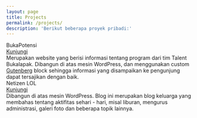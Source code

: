 ```yaml
---
layout: page
title: Projects
permalink: /projects/
description: 'Berikut beberapa proyek pribadi:'
---
```


<div class="o-grid">
  <div class="o-grid__item col-sm-12 col-xs-12 u-mrgn-bottom--5">
    <div class="c-thumb c-thumb--for-project">
      <div class="c-thumb__item">
        <div class="c-thumb__head">
          <img src="{{ site.url }}/img/project/bukapotensi.jpg" alt="" class="c-thumb__img">
        </div>
        <div class="c-thumb__body">
          <div class="c-thumb__title">
            <div class="o-grid">
              <div class="o-grid__item col-sm-8 col-xs-8">
                BukaPotensi
              </div>
              <div class="o-grid__item col-sm-4 col-xs-4">
                <div class="c-thumb__cta">
                  <a href="https://bukapotensi.bukalapak.com" target="_blank">
                    Kunjungi
                  </a>
                </div>
              </div>
            </div>
          </div>
          <div class="c-thumb__desc">
            Merupakan website yang berisi informasi tentang program dari tim Talent Bukalapak. Dibangun di atas mesin WordPress, dan menggunakan custom <a href="https://wordpress.org/gutenberg/" target="_blank" rel="nofollow">Gutenberg</a> block sehingga informasi yang disampaikan ke pengunjung dapat tersajikan dengan baik.
          </div>
        </div>
      </div>
    </div>
  </div>
  <div class="o-grid__item col-sm-12 col-xs-12 u-mrgn-bottom--5">
    <div class="c-thumb c-thumb--for-project">
      <div class="c-thumb__item">
        <div class="c-thumb__head">
          <img src="{{ site.url }}/img/project/netizen.jpg" alt="" class="c-thumb__img">
        </div>
        <div class="c-thumb__body">
          <div class="c-thumb__title">
            <div class="o-grid">
              <div class="o-grid__item col-sm-8 col-xs-8">
                Netizen LOL
              </div>
              <div class="o-grid__item col-sm-4 col-xs-4">
                <div class="c-thumb__cta">
                  <a href="https://netizen.lol" target="_blank">
                    Kunjungi
                  </a>
                </div>
              </div>
            </div>
          </div>
          <div class="c-thumb__desc">
            Dibangun di atas mesin WordPress. Blog ini merupakan blog keluarga yang membahas tentang aktifitas sehari - hari, misal liburan, mengurus administrasi, galeri foto dan beberapa topik lainnya.
          </div>
        </div>
      </div>
    </div>
  </div>
</div>


